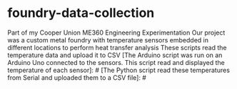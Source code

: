 # foundry-data-collection
Part of my Cooper Union ME360 Engineering Experimentation
Our project was a custom metal foundry with temperature sensors embedded in different locations to perform heat transfer analysis
These scripts read the temperature data and upload it to CSV
[The Arduino script was run on an Arduino Uno connected to the sensors. This script read and displayed the temperature of each sensor]: # 
[The Python script read these temperatures from Serial and uploaded them to a CSV file]: #
